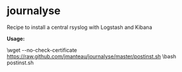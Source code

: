 journalyse
==========

Recipe to install a central rsyslog with Logstash and Kibana

**Usage:**  

\wget --no-check-certificate https://raw.github.com/jmanteau/journalyse/master/postinst.sh
\bash postinst.sh
